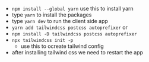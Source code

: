 - `npm install --global yarn` use this to install yarn
- type `yarn` to  install the packages
- type `yarn dev` to run the client side app
- `yarn add tailwindcss postcss autoprefixer`
or
- `npm install -D tailwindcss postcss autoprefixer`
- `npx tailwindcss init -p`
    - use this to ocreate tailwind config
- after  installing tailwind css we need  to  restart the  app